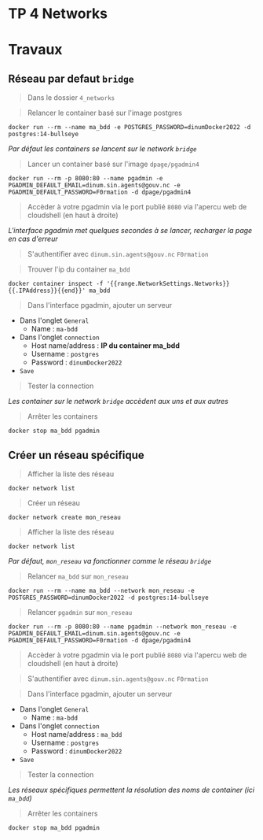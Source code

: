 # TP 4 Networks

# Travaux

## Réseau par defaut `bridge`
> Dans le dossier `4_networks`

> Relancer le container basé sur l'image postgres
```
docker run --rm --name ma_bdd -e POSTGRES_PASSWORD=dinumDocker2022 -d postgres:14-bullseye
```

*Par défaut les containers se lancent sur le network `bridge`*

> Lancer un container basé sur l'image `dpage/pgadmin4`
```
docker run --rm -p 8080:80 --name pgadmin -e PGADMIN_DEFAULT_EMAIL=dinum.sin.agents@gouv.nc -e PGADMIN_DEFAULT_PASSWORD=F0rmation -d dpage/pgadmin4
```

> Accèder à votre pgadmin via le port publié `8080`
via l'apercu web de cloudshell (en haut à droite)

*L'interface pgadmin met quelques secondes à se lancer, recharger la page en cas d'erreur*

> S'authentifier avec `dinum.sin.agents@gouv.nc` `F0rmation`

> Trouver l'ip du container `ma_bdd`
```
docker container inspect -f '{{range.NetworkSettings.Networks}}{{.IPAddress}}{{end}}' ma_bdd
```

> Dans l'interface pgadmin, ajouter un serveur
* Dans l'onglet `General`
  * Name : `ma-bdd`
* Dans l'onglet `connection`
  * Host name/address : **IP du container ma_bdd**
  * Username : `postgres`
  * Password : `dinumDocker2022`
* `Save`

> Tester la connection

*Les container sur le network `bridge` accèdent aux uns et aux autres*

> Arrêter les containers
```
docker stop ma_bdd pgadmin
```

## Créer un réseau spécifique
> Afficher la liste des réseau
```
docker network list
```

> Créer un réseau
```
docker network create mon_reseau
```

> Afficher la liste des réseau
```
docker network list
```

*Par défaut, `mon_reseau` va fonctionner comme le réseau `bridge`*

> Relancer `ma_bdd` sur `mon_reseau`
```
docker run --rm --name ma_bdd --network mon_reseau -e POSTGRES_PASSWORD=dinumDocker2022 -d postgres:14-bullseye
```

> Relancer `pgadmin` sur `mon_reseau`
```
docker run --rm -p 8080:80 --name pgadmin --network mon_reseau -e PGADMIN_DEFAULT_EMAIL=dinum.sin.agents@gouv.nc -e PGADMIN_DEFAULT_PASSWORD=F0rmation -d dpage/pgadmin4
```

> Accèder à votre pgadmin via le port publié `8080`
via l'apercu web de cloudshell (en haut à droite)

> S'authentifier avec `dinum.sin.agents@gouv.nc` `F0rmation`

> Dans l'interface pgadmin, ajouter un serveur
* Dans l'onglet `General`
  * Name : `ma-bdd`
* Dans l'onglet `connection`
  * Host name/address : `ma_bdd`
  * Username : `postgres`
  * Password : `dinumDocker2022`
* `Save`

> Tester la connection

*Les réseaux spécifiques permettent la résolution des noms de container (ici `ma_bdd`)*

> Arrêter les containers
```
docker stop ma_bdd pgadmin
```
